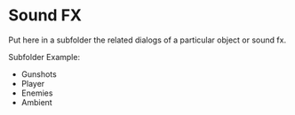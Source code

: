 # Sound FX

Put here in a subfolder the related dialogs of a particular object or sound fx.

Subfolder Example:

- Gunshots
- Player
- Enemies
- Ambient